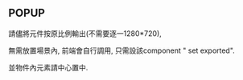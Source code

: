 ## POPUP

請儘將元件按原比例輸出\(不需要逐一1280\*720\), 

無需放置場景內, 前端會自行調用, 只需設該component " set exported".

並物件內元素請中心置中.







